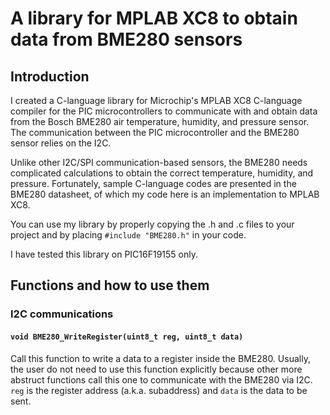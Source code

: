 # A library for MPLAB XC8 to obtain data from BME280 sensors

## Introduction
I created a C-language library for Microchip's MPLAB XC8 C-language compiler for the PIC microcontrollers to communicate with and obtain data from the Bosch BME280 air temperature, humidity, and pressure sensor. The communication between the PIC microcontroller and the BME280 sensor relies on the I2C.

Unlike other I2C/SPI communication-based sensors, the BME280 needs complicated calculations to obtain the correct temperature, humidity, and pressure. Fortunately, sample C-language codes are presented in the BME280 datasheet, of which my code here is an implementation to MPLAB XC8.

You can use my library by properly copying the .h and .c files to your project and by placing `#include "BME280.h"` in your code.

I have tested this library on PIC16F19155 only.

## Functions and how to use them
### I2C communications
#### `void BME280_WriteRegister(uint8_t reg, uint8_t data)`
Call this function to write a data to a register inside the BME280. Usually, the user do not need to use this function explicitly because other more abstruct functions call this one to communicate with the BME280 via I2C.
`reg` is the register address (a.k.a. subaddress) and `data` is the data to be sent. 

#### 
